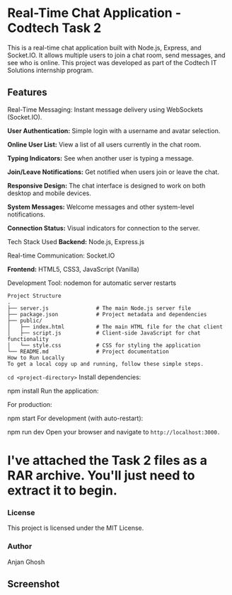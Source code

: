 # Real-Time Chat Application - Codtech Task 2
This is a real-time chat application built with Node.js, Express, and Socket.IO. It allows multiple users to join a chat room, send messages, and see who is online. This project was developed as part of the Codtech IT Solutions internship program.

## Features
Real-Time Messaging: Instant message delivery using WebSockets (Socket.IO).

**User Authentication:** Simple login with a username and avatar selection.

**Online User List:** View a list of all users currently in the chat room.

**Typing Indicators:** See when another user is typing a message.

**Join/Leave Notifications:** Get notified when users join or leave the chat.

**Responsive Design:** The chat interface is designed to work on both desktop and mobile devices.

**System Messages:** Welcome messages and other system-level notifications.

**Connection Status:** Visual indicators for connection to the server.

Tech Stack Used
**Backend:** Node.js, Express.js

Real-time Communication: Socket.IO

**Frontend:** HTML5, CSS3, JavaScript (Vanilla)

Development Tool: nodemon for automatic server restarts

```
Project Structure
.
├── server.js               # The main Node.js server file
├── package.json            # Project metadata and dependencies
├── public/
│   ├── index.html          # The main HTML file for the chat client
│   ├── script.js           # Client-side JavaScript for chat functionality
│   └── style.css           # CSS for styling the application
└── README.md               # Project documentation
How to Run Locally
To get a local copy up and running, follow these simple steps.
```
```cd <project-directory>```
Install dependencies:


npm install
Run the application:

For production:

npm start
For development (with auto-restart):


npm run dev
Open your browser and navigate to ```http://localhost:3000.```

# I've attached the Task 2 files as a RAR archive. You'll just need to extract it to begin.

### License
This project is licensed under the MIT License.

### Author
Anjan Ghosh

## Screenshot


